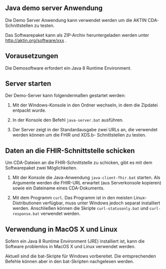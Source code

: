 ﻿Java demo server Anwendung
--------------------------

Die Demo Server Anwendung kann verwendet werden um
die AKTIN CDA-Schnittstellen zu testen.

Das Softwarepaket kann als ZIP-Archiv heruntergeladen
werden unter http://aktin.org/software/xxx .

Vorausetzungen
--------------

Die Demosoftware erfordert ein Java 8 Runtime Environment.


Server starten
--------------
Der Demo-Server kann folgendermaßen gestartet werden:

1. Mit der Windows-Konsole in den Ordner wechseln,
   in dem die Zipdatei entpackt wurde.
   
2. In der Konsole den Befehl `java-server.bat` ausführen.

3. Der Server zeigt in der Standardausgabe zwei URLs an,
   die verwendet werden können um die FHIR und XDS.b-
   Schnittstellen zu testen.
   

Daten an die FHIR-Schnittstelle schicken
----------------------------------------
Um CDA-Dateien an die FHIR-Schnittstelle zu schicken,
gibt es mit dem Softwarepaket zwei Möglichkeiten.

1. Mit der Konsole die Java-Anwendung `java-client-fhir.bat`
   starten. Als Argumente werden die FHIR-URL erwartet (aus Serverkonsole
   kopieren) sowie ein Dateiname eines CDA-Dokuments.

2. Mit dem Programm `curl`. Das Programm ist in den meisten 
   Linux-Distributionen verfügbar, muss unter Windows jedoch 
   separat installiert werden. Anschließen können die Skripte
   `curl-statusonly.bat` und `curl-response.bat` verwendet 
   werden.
   
Verwendung in MacOS X und Linux
--------------------------------
Sofern ein Java 8 Runtime Environment (JRE) installiert ist,
kann die Software problemlos in MacOS X und Linux verwendet
werden.

Aktuell sind die bat-Skripte für Windows vorbereitet. Die
entsprechenden Befehle können aber in den bat-Skripten
nachgelesen werden.
